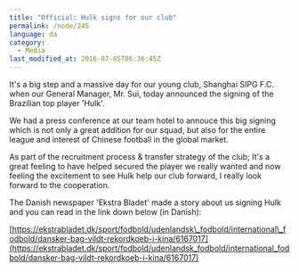 ```yaml
---
title: "Official: Hulk signs for our club"
permalink: /node/245
language: da
category:
  - Media
last_modified_at: 2016-07-05T06:36:45Z
---
```


It's a big step and a massive day for our young club, Shanghai SIPG F.C. when our General Manager, Mr. Sui, today announced the signing of the Brazilian top player 'Hulk'.

We had a press conference at our team hotel to annouce this big signing which is not only a great addition for our squad, but also for the entire league and interest of Chinese football in the global market.

As part of the recruitment process & transfer strategy of the club; It's a great feeling to have helped secured the player we really wanted and now feeling the excitement to see Hulk help our club forward, I really look forward to the cooperation.

The Danish newspaper 'Ekstra Bladet' made a story about us signing Hulk and you can read in the link down below (in Danish):

[https://ekstrabladet.dk/sport/fodbold/udenlandsk\_fodbold/international\_fodbold/dansker-bag-vildt-rekordkoeb-i-kina/6167017](https://ekstrabladet.dk/sport/fodbold/udenlandsk_fodbold/international_fodbold/dansker-bag-vildt-rekordkoeb-i-kina/6167017)
